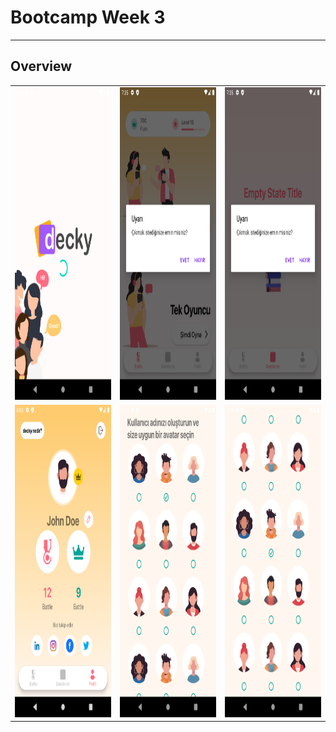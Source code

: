 # Bootcamp Week 3

---

## Overview 

<table>
  <tr>
    <td><img src="assets/Screenshot_splash.png" height="500px"/></td>
    <td><img src="assets/screenshot_battle.png" height="500px"/></td>
    <td><img src="assets/screenshot_my_decks.png" height="500px"/></td>
  </tr>
  <tr>
    <td><img src="assets/Screenshot_profile.png" height="500px"/></td>
    <td><img src="assets/Screenshot_avatar_selector_2.png" height="500px"/></td>
    <td><img src="assets/Screenshot_avatar_selector_1.png" height="500px"/></td>
  </tr>
</table>